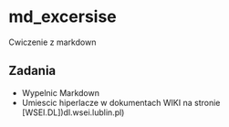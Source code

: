 # md_excersise
Cwiczenie z markdown
## Zadania
* Wypelnic Markdown
* Umiescic hiperlacze w dokumentach WIKI na stronie [WSEI.DL])dl.wsei.lublin.pl)
